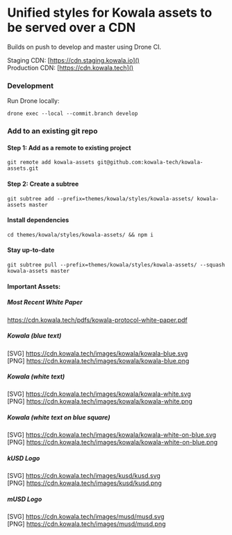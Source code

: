 # Unified styles for Kowala assets to be served over a CDN

Builds on push to develop and master using Drone CI.

Staging CDN: [https://cdn.staging.kowala.io]() \
Production CDN: [https://cdn.kowala.tech]()

### Development

Run Drone locally:

`drone exec --local --commit.branch develop`

### Add to an existing git repo

#### Step 1: Add as a remote to existing project
`git remote add kowala-assets git@github.com:kowala-tech/kowala-assets.git`

#### Step 2: Create a subtree
`git subtree add --prefix=themes/kowala/styles/kowala-assets/ kowala-assets master`

#### Install dependencies
`cd themes/kowala/styles/kowala-assets/ && npm i`

#### Stay up-to-date
`git subtree pull --prefix=themes/kowala/styles/kowala-assets/ --squash kowala-assets master`


#### Important Assets:

##### Most Recent White Paper
https://cdn.kowala.tech/pdfs/kowala-protocol-white-paper.pdf

##### Kowala (blue text)
[SVG] https://cdn.kowala.tech/images/kowala/kowala-blue.svg \
[PNG] https://cdn.kowala.tech/images/kowala/kowala-blue.png

##### Kowala (white text)
[SVG] https://cdn.kowala.tech/images/kowala/kowala-white.svg \
[PNG] https://cdn.kowala.tech/images/kowala/kowala-white.png

##### Kowala (white text on blue square)
[SVG] https://cdn.kowala.tech/images/kowala/kowala-white-on-blue.svg \
[PNG] https://cdn.kowala.tech/images/kowala/kowala-white-on-blue.png

##### kUSD Logo
[SVG] https://cdn.kowala.tech/images/kusd/kusd.svg \
[PNG] https://cdn.kowala.tech/images/kusd/kusd.png

##### mUSD Logo
[SVG] https://cdn.kowala.tech/images/musd/musd.svg \
[PNG] https://cdn.kowala.tech/images/musd/musd.png
